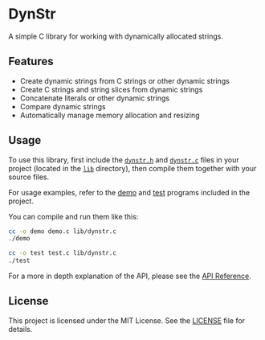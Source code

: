 # DynStr 

A simple C library for working with dynamically allocated strings.

## Features

- Create dynamic strings from C strings or other dynamic strings
- Create C strings and string slices from dynamic strings
- Concatenate literals or other dynamic strings
- Compare dynamic strings
- Automatically manage memory allocation and resizing

## Usage

To use this library, first include the [`dynstr.h`](/lib/dynstr.h) and [`dynstr.c`](/lib/dynstr.c) files in your project (located in the [`lib`](/lib) directory), then compile them together with your source files.

For usage examples, refer to the [demo](/demo.c) and [test](/test.c) programs included in the project. 

You can compile and run them like this:

```bash
cc -o demo demo.c lib/dynstr.c 
./demo 

cc -o test test.c lib/dynstr.c 
./test 
```

For a more in depth explanation of the API, please see the [API Reference](/docs/api.md).

## License

This project is licensed under the MIT License. See the [LICENSE](/LICENSE) file for details.